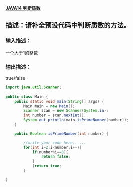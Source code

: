 [ **JAVA14** **判断质数** ](https://www.nowcoder.com/practice/4d2a100c2e544f56ac1ad17e9ffa107d?tpId=220&tags=&title=&difficulty=0&judgeStatus=0&rp=0&sourceUrl=https%3A%2F%2Fwww.nowcoder.com%2Fexam%2Foj)

## 描述：请补全预设代码中判断质数的方法。

### 输入描述：

一个大于1的整数

### 输出描述：

true/false

```java
import java.util.Scanner;

public class Main {
    public static void main(String[] args) {
        Main main = new Main();
        Scanner scan = new Scanner(System.in);
        int number = scan.nextInt();
        System.out.println(main.isPrimeNumber(number));
    }

    public Boolean isPrimeNumber(int number) {

        //write your code here......
        for(int i=2;i<number;i++){
            if(number%i==0){
                return false;
            }
            }return true;
        }

}

```

